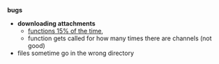 **bugs**
- **downloading attachments**
  - [functions 15% of the time](https://media.discordapp.net/attachments/986716623962505236/1058919087746588804/image.png),
  - function gets called for how many times there are channels (not good)
- files sometime go in the wrong directory
